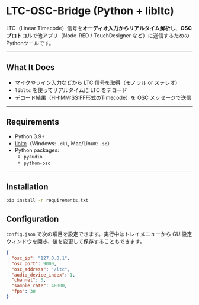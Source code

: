 # LTC-OSC-Bridge (Python + libltc)

LTC（Linear Timecode）信号を**オーディオ入力からリアルタイム解析**し、**OSCプロトコル**で他アプリ（Node-RED / TouchDesigner など）に送信するためのPythonツールです。

---

## What It Does

- マイクやライン入力などから LTC 信号を取得（モノラル or ステレオ）
- `libltc` を使ってリアルタイムに LTC をデコード
- デコード結果（HH:MM:SS:FF形式のTimecode）を OSC メッセージで送信

---

## Requirements

- Python 3.9+
- [libltc](https://github.com/x42/libltc)（Windows: `.dll`, Mac/Linux: `.so`）
- Python packages:
  - `pyaudio`
  - `python-osc`

---

## Installation

```bash
pip install -r requirements.txt
```

## Configuration

`config.json` で次の項目を設定できます。実行中はトレイメニューから
GUI設定ウィンドウを開き、値を変更して保存することもできます。

```json
{
  "osc_ip": "127.0.0.1",
  "osc_port": 9000,
  "osc_address": "/ltc",
  "audio_device_index": 1,
  "channel": 0,
  "sample_rate": 48000,
  "fps": 30
}
```
